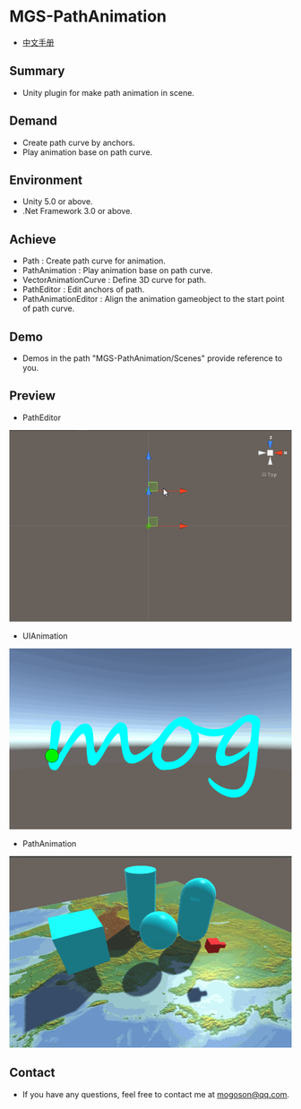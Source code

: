 ﻿# MGS-PathAnimation
- [中文手册](./README_ZH.md)

## Summary
- Unity plugin for make path animation in scene.

## Demand
- Create path curve by anchors.
- Play animation base on path curve.

## Environment
- Unity 5.0 or above.
- .Net Framework 3.0 or above.

## Achieve
- Path : Create path curve for animation.
- PathAnimation : Play animation base on path curve.
- VectorAnimationCurve : Define 3D curve for path.
- PathEditor : Edit anchors of path.
- PathAnimationEditor : Align the animation gameobject to the start point of path curve.

## Demo
- Demos in the path "MGS-PathAnimation/Scenes" provide reference to you.

## Preview
- PathEditor

![PathEditor](./Attachments/PathEditor.gif)

- UIAnimation

![UIAnimation](./Attachments/UIAnimation.gif)

- PathAnimation

![PathAnimation](./Attachments/PathAnimation.gif)

## Contact
- If you have any questions, feel free to contact me at mogoson@qq.com.
